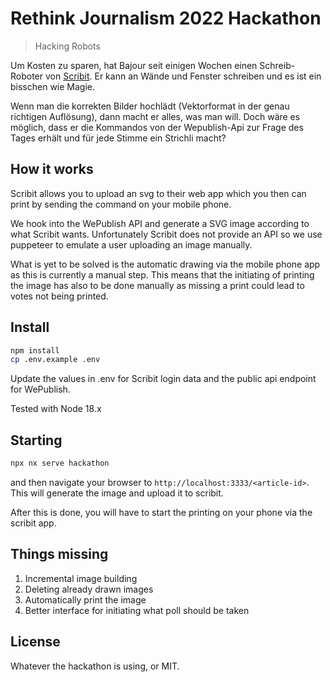 # Rethink Journalism 2022 Hackathon

> Hacking Robots

Um Kosten zu sparen, hat Bajour seit einigen Wochen einen Schreib-Roboter von [Scribit](https://scribit.design/). Er kann an Wände und Fenster schreiben und es ist ein bisschen wie Magie.

Wenn man die korrekten Bilder hochlädt (Vektorformat in der genau richtigen Auflösung), dann macht er alles, was man will. Doch wäre es möglich, dass er die Kommandos von der Wepublish-Api zur Frage des Tages erhält und für jede Stimme ein Strichli macht?

## How it works

Scribit allows you to upload an svg to their web app which you then can print by sending the command on your mobile phone.

We hook into the WePublish API and generate a SVG image according to what Scribit wants. Unfortunately Scribit does not provide an API so we use puppeteer to emulate a user uploading an image manually.

What is yet to be solved is the automatic drawing via the mobile phone app as this is currently a manual step. This means that the initiating of printing the image has also to be done manually as missing a print could lead to votes not being printed.

## Install

```bash
npm install
cp .env.example .env
```

Update the values in .env for Scribit login data and the public api endpoint for WePublish.

Tested with Node 18.x

## Starting

```bash
npx nx serve hackathon
```

and then navigate your browser to `http://localhost:3333/<article-id>`. This will generate the image and upload it to scribit.

After this is done, you will have to start the printing on your phone via the scribit app.

## Things missing

1. Incremental image building
2. Deleting already drawn images
3. Automatically print the image
4. Better interface for initiating what poll should be taken

## License

Whatever the hackathon is using, or MIT.
